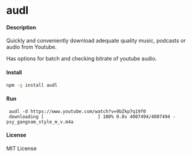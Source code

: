 audl
=========

#### Description

Quickly and conveniently download adequate quality music, podcasts or audio from Youtube.

Has options for batch and checking bitrate of youtube audio.

#### Install

```bash
npm -g install audl
```

#### Run

```
 audl -d https://www.youtube.com/watch?v=9bZkp7q19f0
 downloading [                    ] 100% 0.0s 4007494/4007494 - psy_gangnam_style_m_v.m4a
```


#### License


MIT License
 
